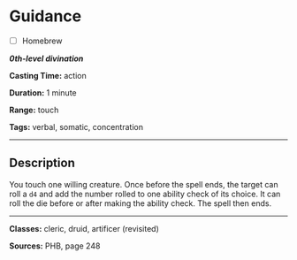 # Guidance

- [ ] Homebrew

***0th-level divination***

**Casting Time:** action

**Duration:** 1 minute

**Range:** touch

**Tags:** verbal, somatic, concentration

---

## Description
You touch one willing creature.
Once before the spell ends, the target can roll a `d4` and add the number rolled to one ability check of its choice.
It can roll the die before or after making the ability check.
The spell then ends.

---

**Classes:** cleric, druid, artificer (revisited)

**Sources:** PHB, page 248
